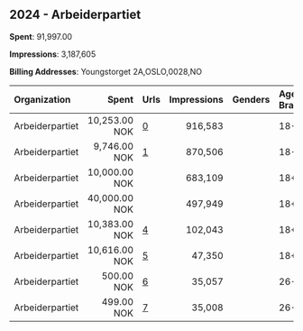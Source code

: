 ## 2024 - Arbeiderpartiet 
**Spent**: 91,997.00

**Impressions**: 3,187,605

**Billing Addresses**: Youngstorget 2A,OSLO,0028,NO

|Organization|Spent|Urls|Impressions|Genders|Age Brackets|Country Codes|
|:---|---:|:---|---:|:---|:---|:---|
|Arbeiderpartiet|10,253.00 NOK|[0](https://www.snap.com/political-ads/asset/8c4927c2a72cf0a44f6fc20e8a4ce86ef1626c87a4548b4485a44ab4bdbb2335?mediaType=mov)|916,583||18-25|norway|
|Arbeiderpartiet|9,746.00 NOK|[1](https://www.snap.com/political-ads/asset/a284147ce934455b70e6c955884815b64a347156ba1b2f3537ca55cae1d2fac2?mediaType=mp4)|870,506||18-25|norway|
|Arbeiderpartiet|10,000.00 NOK||683,109||18+|norway|
|Arbeiderpartiet|40,000.00 NOK||497,949||18+|norway|
|Arbeiderpartiet|10,383.00 NOK|[4](https://www.snap.com/political-ads/asset/537969cc8729404f8a7c61976684076ad23d8cfd5dea339c410e28aa8bc79363?mediaType=mp4)|102,043||18+|norway|
|Arbeiderpartiet|10,616.00 NOK|[5](https://www.snap.com/political-ads/asset/09ef7c99cabad136064364cfd2f857df33afc0f7e58c6d6023a66aae35e10698?mediaType=mp4)|47,350||18+|norway|
|Arbeiderpartiet|500.00 NOK|[6](https://www.snap.com/political-ads/asset/8c4927c2a72cf0a44f6fc20e8a4ce86ef1626c87a4548b4485a44ab4bdbb2335?mediaType=mov)|35,057||26-27|norway|
|Arbeiderpartiet|499.00 NOK|[7](https://www.snap.com/political-ads/asset/a284147ce934455b70e6c955884815b64a347156ba1b2f3537ca55cae1d2fac2?mediaType=mp4)|35,008||26-27|norway|
